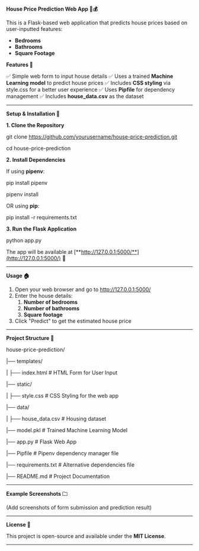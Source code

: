 ﻿**House Price Prediction Web App 🏡💰**

This is a Flask-based web application that predicts house prices based on user-inputted features:

- **Bedrooms**
- **Bathrooms**
- **Square Footage**

**Features 🚀**

✅ Simple web form to input house details
✅ Uses a trained **Machine Learning model** to predict house prices
✅ Includes **CSS styling** via style.css for a better user experience
✅ Uses **Pipfile** for dependency management
✅ Includes **house\_data.csv** as the dataset

-----
**Setup & Installation 🔧**

**1. Clone the Repository**

git clone https://github.com/yourusername/house-price-prediction.git

cd house-price-prediction

**2. Install Dependencies**

If using **pipenv**:

pip install pipenv

pipenv install

OR using **pip**:

pip install -r requirements.txt

**3. Run the Flask Application**

python app.py

The app will be available at [**http://127.0.0.1:5000/**](http://127.0.0.1:5000/) 🎉

-----
**Usage 🏠**

1. Open your web browser and go to http://127.0.0.1:5000/
1. Enter the house details: 
   1. **Number of bedrooms**
   1. **Number of bathrooms**
   1. **Square footage**
1. Click "Predict" to get the estimated house price
-----
**Project Structure 💽**

house-price-prediction/

|── templates/

|   ├── index.html  # HTML Form for User Input

|── static/

|   ├── style.css   # CSS Styling for the web app

|── data/

|   ├── house\_data.csv  # Housing dataset

|── model.pkl       # Trained Machine Learning Model

|── app.py          # Flask Web App

|── Pipfile         # Pipenv dependency manager file

|── requirements.txt # Alternative dependencies file

|── README.md       # Project Documentation

-----
**Example Screenshots 🗀**

(Add screenshots of form submission and prediction result)

-----
**License 📝**

This project is open-source and available under the **MIT License**.

-----

